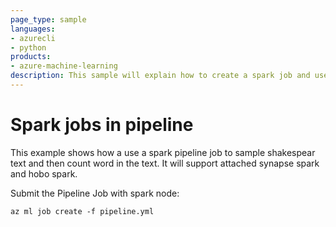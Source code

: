 ```yaml
---
page_type: sample
languages:
- azurecli
- python
products:
- azure-machine-learning
description: This sample will explain how to create a spark job and use it in a pipeline.
---
```


# Spark jobs in pipeline
This example shows how a use a spark pipeline job to sample shakespear text and then count word in the text. It will support attached synapse spark and hobo spark.

Submit the Pipeline Job with spark node:
```
az ml job create -f pipeline.yml
```

